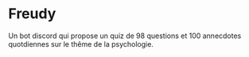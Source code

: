 # Freudy 

Un bot discord qui propose un quiz de 98 questions et 100 annecdotes quotdiennes sur le thême de la psychologie. 

